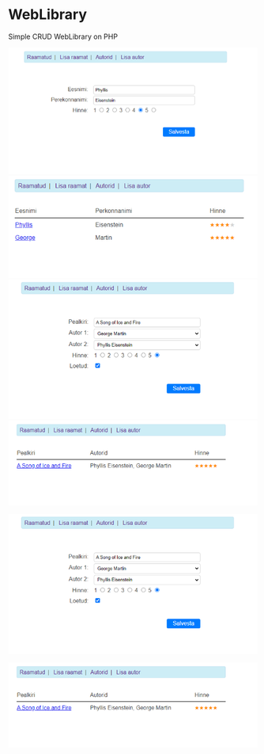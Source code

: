 # WebLibrary
Simple CRUD WebLibrary on PHP

<img src="ImagesForReadMe\Library_Author.png"/>

<img src="ImagesForReadMe\Library_Authors.png"/>

<img src="ImagesForReadMe\Library_Book.png"/>

<img src="ImagesForReadMe\Library_Books.png"/>

![](ImagesForReadMe\Library_Book.png)

![](ImagesForReadMe\Library_Books.png)
